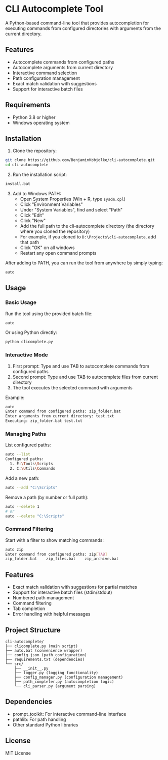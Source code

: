# CLI Autocomplete Tool

A Python-based command-line tool that provides autocompletion for executing commands from configured directories with arguments from the current directory.

## Features

- Autocomplete commands from configured paths
- Autocomplete arguments from current directory
- Interactive command selection
- Path configuration management
- Exact match validation with suggestions
- Support for interactive batch files

## Requirements

- Python 3.8 or higher
- Windows operating system

## Installation

1. Clone the repository:

```bash
git clone https://github.com/BenjaminKobjolke/cli-autocomplete.git
cd cli-autocomplete
```

2. Run the installation script:

```bash
install.bat
```

3. Add to Windows PATH:
   - Open System Properties (Win + R, type `sysdm.cpl`)
   - Click "Environment Variables"
   - Under "System Variables", find and select "Path"
   - Click "Edit"
   - Click "New"
   - Add the full path to the cli-autocomplete directory (the directory where you cloned the repository)
   - For example, if you cloned to `D:\Projects\cli-autocomplete`, add that path
   - Click "OK" on all windows
   - Restart any open command prompts

After adding to PATH, you can run the tool from anywhere by simply typing:

```bash
auto
```

## Usage

### Basic Usage

Run the tool using the provided batch file:

```bash
auto
```

Or using Python directly:

```bash
python clicomplete.py
```

### Interactive Mode

1. First prompt: Type and use TAB to autocomplete commands from configured paths
2. Second prompt: Type and use TAB to autocomplete files from current directory
3. The tool executes the selected command with arguments

Example:

```bash
auto
Enter command from configured paths: zip_folder.bat
Enter arguments from current directory: test.txt
Executing: zip_folder.bat test.txt
```

### Managing Paths

List configured paths:

```bash
auto --list
Configured paths:
  1. E:\Tools\Scripts
  2. C:\Utils\Commands
```

Add a new path:

```bash
auto --add "C:\Scripts"
```

Remove a path (by number or full path):

```bash
auto --delete 1
# or
auto --delete "C:\Scripts"
```

### Command Filtering

Start with a filter to show matching commands:

```bash
auto zip
Enter command from configured paths: zip[TAB]
zip_folder.bat    zip_files.bat    zip_archive.bat
```

## Features

- Exact match validation with suggestions for partial matches
- Support for interactive batch files (stdin/stdout)
- Numbered path management
- Command filtering
- Tab completion
- Error handling with helpful messages

## Project Structure

```
cli-autocomplete/
├── clicomplete.py (main script)
├── auto.bat (convenience wrapper)
├── config.json (path configuration)
├── requirements.txt (dependencies)
└── src/
    ├── __init__.py
    ├── logger.py (logging functionality)
    ├── config_manager.py (configuration management)
    ├── path_completer.py (autocompletion logic)
    └── cli_parser.py (argument parsing)
```

## Dependencies

- prompt_toolkit: For interactive command-line interface
- pathlib: For path handling
- Other standard Python libraries

## License

MIT License
